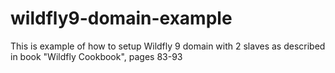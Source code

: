 # wildfly9-domain-example
This is example of how to setup Wildfly 9 domain with 2 slaves as described in book "Wildfly Cookbook", pages 83-93
